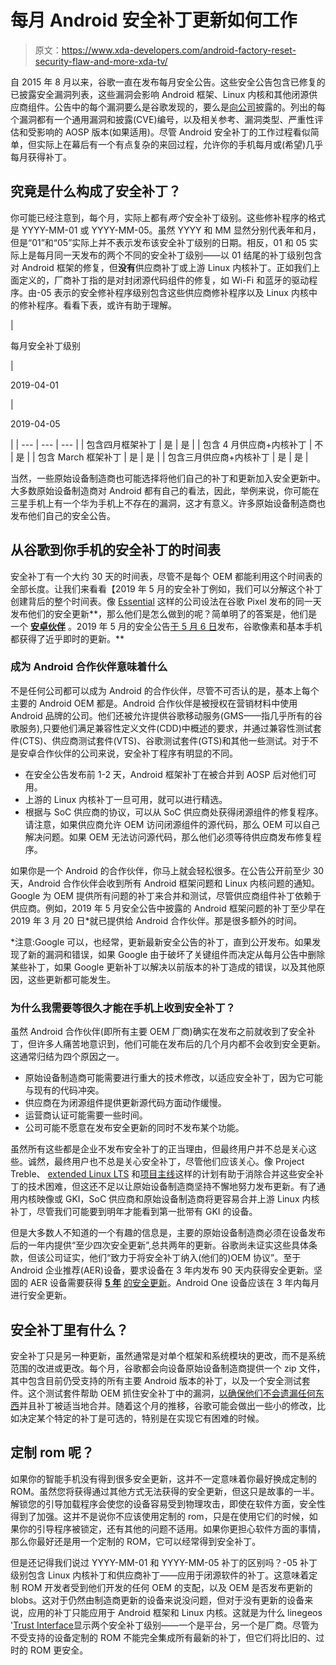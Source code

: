 # 每月 Android 安全补丁更新如何工作

> 原文：<https://www.xda-developers.com/android-factory-reset-security-flaw-and-more-xda-tv/>

自 2015 年 8 月以来，谷歌一直在发布每月安全公告。这些安全公告包含已修复的已披露安全漏洞列表，这些漏洞会影响 Android 框架、Linux 内核和其他闭源供应商组件。公告中的每个漏洞要么是谷歌发现的，要么是[向公司](https://g.co/AndroidSecurityReport)披露的。列出的每个漏洞都有一个通用漏洞和披露(CVE)编号，以及相关参考、漏洞类型、严重性评估和受影响的 AOSP 版本(如果适用)。尽管 Android 安全补丁的工作过程看似简单，但实际上在幕后有一个有点复杂的来回过程，允许你的手机每月或(希望)几乎每月获得补丁。

## 究竟是什么构成了安全补丁？

你可能已经注意到，每个月，实际上都有*两个*安全补丁级别。这些修补程序的格式是 YYYY-MM-01 或 YYYY-MM-05。虽然 YYYY 和 MM 显然分别代表年和月，但是“01”和“05”实际上并不表示发布该安全补丁级别的日期。相反，01 和 05 实际上是每月同一天发布的两个不同的安全补丁级别——以 01 结尾的补丁级别包含对 Android 框架的修复，但**没有**供应商补丁或上游 Linux 内核补丁。正如我们上面定义的，厂商补丁指的是对封闭源代码组件的修复，如 Wi-Fi 和蓝牙的驱动程序。由-05 表示的安全修补程序级别包含这些供应商修补程序以及 Linux 内核中的修补程序。看看下表，或许有助于理解。

| 

每月安全补丁级别

 | 

2019-04-01

 | 

2019-04-05

 |
| --- | --- | --- |
| 包含四月框架补丁 | 是 | 是 |
| 包含 4 月供应商+内核补丁 | 不 | 是 |
| 包含 March 框架补丁 | 是 | 是 |
| 包含三月供应商+内核补丁 | 是 | 是 |

当然，一些原始设备制造商也可能选择将他们自己的补丁和更新加入安全更新中。大多数原始设备制造商对 Android 都有自己的看法，因此，举例来说，你可能在三星手机上有一个华为手机上不存在的漏洞，这才有意义。许多原始设备制造商也发布他们自己的安全公告。

## 从谷歌到你手机的安全补丁的时间表

安全补丁有一个大约 30 天的时间表，尽管不是每个 OEM 都能利用这个时间表的全部长度。让我们来看看【2019 年 5 月的安全补丁例如，我们可以分解这个补丁创建背后的整个时间表。像 [Essential](https://www.xda-developers.com/essential-shut-down-no-more-updates/) 这样的公司设法在谷歌 Pixel 发布的同一天发布他们的安全更新**，那么他们是怎么做到的呢？简单明了的答案是，他们是一个 [**安卓伙伴**](https://www.android.com/certified/partners/) 。2019 年 5 月的安全公告[于 5 月 6 日](https://www.xda-developers.com/may-2019-google-android-security-updates/)发布，谷歌像素和基本手机都获得了近乎即时的更新。**

### 成为 Android 合作伙伴意味着什么

不是任何公司都可以成为 Android 的合作伙伴，尽管不可否认的是，基本上每个主要的 Android OEM 都是。Android 合作伙伴是被授权在营销材料中使用 Android 品牌的公司。他们还被允许提供谷歌移动服务(GMS——指几乎所有的谷歌服务),只要他们满足兼容性定义文件(CDD)中概述的要求，并通过兼容性测试套件(CTS)、供应商测试套件(VTS)、谷歌测试套件(GTS)和其他一些测试。对于不是安卓合作伙伴的公司来说，安全补丁程序有明显的不同。

*   在安全公告发布前 1-2 天，Android 框架补丁在被合并到 AOSP 后对他们可用。
*   上游的 Linux 内核补丁一旦可用，就可以进行精选。
*   根据与 SoC 供应商的协议，可以从 SoC 供应商处获得闭源组件的修复程序。请注意，如果供应商允许 OEM 访问闭源组件的源代码，那么 OEM 可以自己解决问题。如果 OEM 无法访问源代码，那么他们必须等待供应商发布修复程序。

如果你是一个 Android 的合作伙伴，你马上就会轻松很多。在公告公开前至少 30 天，Android 合作伙伴会收到所有 Android 框架问题和 Linux 内核问题的通知。Google 为 OEM 提供所有问题的补丁来合并和测试，尽管供应商组件补丁依赖于供应商。例如，2019 年 5 月安全公告中披露的 Android 框架问题的补丁至少早在 2019 年 3 月 20 日*就已提供给 Android 合作伙伴。那是很多额外的时间。

*注意:Google 可以，也经常，更新最新安全公告的补丁，直到公开发布。如果发现了新的漏洞和错误，如果 Google 由于破坏了关键组件而决定从每月公告中删除某些补丁，如果 Google 更新补丁以解决以前版本的补丁造成的错误，以及其他原因，这些更新都可能发生。

### 为什么我需要等很久才能在手机上收到安全补丁？

虽然 Android 合作伙伴(即所有主要 OEM 厂商)确实在发布之前就收到了安全补丁，但许多人痛苦地意识到，他们可能在发布后的几个月内都不会收到安全更新。这通常归结为四个原因之一。

*   原始设备制造商可能需要进行重大的技术修改，以适应安全补丁，因为它可能与现有的代码冲突。
*   供应商在为闭源组件提供更新源代码方面动作缓慢。
*   运营商认证可能需要一些时间。
*   公司可能不愿意在发布安全更新的同时不发布某个功能。

虽然所有这些都是企业不发布安全补丁的正当理由，但最终用户并不总是关心这些。诚然，最终用户也不总是关心安全补丁，尽管他们应该关心。像 Project Treble、 [extended Linux LTS](https://www.xda-developers.com/linux-kernel-long-term-support-google/) 和[项目主线](https://www.xda-developers.com/android-q-project-mainline-security/)这样的计划有助于消除合并这些安全补丁的技术困难，但这还不足以让原始设备制造商坚持不懈地努力发布更新。有了通用内核映像或 GKI，SoC 供应商和原始设备制造商将更容易合并上游 Linux 内核补丁，尽管我们可能要到明年才能看到第一批带有 GKI 的设备。

但是大多数人不知道的一个有趣的信息是，主要的原始设备制造商必须在设备发布后的一年内提供“至少四次安全更新”,总共两年的更新。谷歌尚未证实这些具体条款，但该公司证实，他们“致力于将安全补丁纳入(他们的)OEM 协议”。至于 Android 企业推荐(AER)设备，要求设备在 3 年内发布 90 天内获得安全更新。坚固的 AER 设备需要获得 [**5 年**](https://www.xda-developers.com/rugged-devices-android-enterprise-recommended-5-years-security-updates/) [的安全更新](https://www.xda-developers.com/rugged-devices-android-enterprise-recommended-5-years-security-updates/)。Android One 设备应该在 3 年内每月进行安全更新。

## 安全补丁里有什么？

安全补丁只是另一种更新，虽然通常是对单个框架和系统模块的更改，而不是系统范围的改进或更改。每个月，谷歌都会向设备原始设备制造商提供一个 zip 文件，其中包含目前仍受支持的所有主要 Android 版本的补丁，以及一个安全测试套件。这个测试套件帮助 OEM 抓住安全补丁中的漏洞，[以确保他们不会遗漏任何东西](https://www.xda-developers.com/android-oem-lying-security-patches/)并且补丁被适当地合并。随着这个月的推移，谷歌可能会做出一些小的修改，比如决定某个特定的补丁是可选的，特别是在实现它有困难的时候。

## 定制 rom 呢？

如果你的智能手机没有得到很多安全更新，这并不一定意味着你最好换成定制的 ROM。虽然您将获得通过其他方式无法获得的安全更新，但这只是故事的一半。解锁您的引导加载程序会使您的设备容易受到物理攻击，即使在软件方面，安全性得到了加强。这并不是说你不应该使用定制的 rom，只是在使用它们的时候，如果你的引导程序被锁定，还有其他的问题不适用。如果你更担心软件方面的事情，那么你最好还是用一个定制的 ROM，它可以经常得到安全补丁。

但是还记得我们说过 YYYY-MM-01 和 YYYY-MM-05 补丁的区别吗？-05 补丁级别包含 Linux 内核补丁和供应商补丁——应用于闭源软件的补丁。这意味着定制 ROM 开发者受到他们开发的任何 OEM 的支配，以及 OEM 是否发布更新的 blobs。这对于仍然由制造商更新的设备来说没问题，但对于没有更新的设备来说，应用的补丁只能应用于 Android 框架和 Linux 内核。这就是为什么 linegeos '[Trust Interface](https://www.xda-developers.com/lineageos-trust-centralized-interface-security-privacy/)显示两个安全补丁级别——一个是平台，另一个是厂商。尽管为不受支持的设备定制的 ROM 不能完全集成所有最新的补丁，但它们将比旧的、过时的 ROM 更安全。